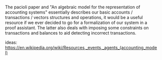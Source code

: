 The pacioli paper and "An algebraic model for the representation of accounting systems" essentially describes our basic accounts / transactions / vectors structures and operations, it would be a useful resource if we ever decided to go for a formalization of our system in a proof assistant. The latter also deals with imposing some constraints on transactions and balances to aid detecting incorrect transactions.

ideas:
https://en.wikipedia.org/wiki/Resources,_events,_agents_(accounting_model)
